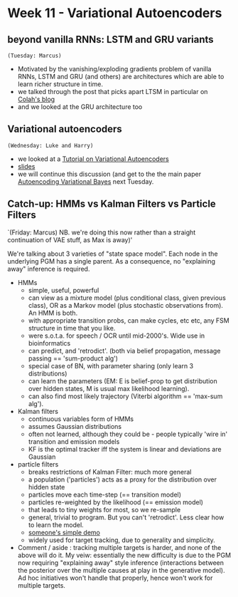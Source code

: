 # Week 11 - Variational Autoencoders


## beyond vanilla RNNs: LSTM and GRU variants
`(Tuesday: Marcus)`
* Motivated by the vanishing/exploding gradients problem of vanilla RNNs, LSTM and GRU (and others) are architectures which are able to learn richer structure in time.
* we talked through the post that picks apart LTSM in particular on [Colah's blog](http://colah.github.io/posts/2015-08-Understanding-LSTMs)
* and we looked at the GRU architecture too

## Variational autoencoders
`(Wednesday: Luke and Harry)`
* we looked at a [Tutorial on Variational Autoencoders](http://arxiv.org/abs/1606.05908)
* [slides](variational_autoencoders.pdf)
* we will continue this discussion (and get to the the main paper [Autoencoding Variational Bayes](https://arxiv.org/abs/1312.6114) next Tuesday.

## Catch-up: HMMs vs Kalman Filters vs Particle Filters
`(Friday: Marcus) NB. we're doing this now rather than a straight continuation of VAE stuff, as Max is away)'

We're talking about 3 varieties of "state space model". 
Each node in the underlying PGM has a single parent. As a consequence, no "explaining away" inference is required.

* HMMs
  * simple, useful, powerful
  * can view as a mixture model (plus conditional class, given previous class), OR as a Markov model (plus stochastic observations from). An HMM is both.
  * with appropriate transition probs, can make cycles, etc etc, any FSM structure in time that you like.
  * were s.o.t.a. for speech / OCR until mid-2000's. Wide use in bioinformatics
  * can predict, and 'retrodict'. (both via belief propagation, message passing == 'sum-product alg')
  * special case of BN, with parameter sharing (only learn 3 distributions)
  * can learn the parameters (EM: E is belief-prop to get distribution over hidden states, M is usual max likelihood learning).
  * can also find most likely trajectory (Viterbi algorithm == 'max-sum alg').
* Kalman filters
  * continuous variables form of HMMs
  * assumes Gaussian distributions
  * often not learned, although they could be - people typically 'wire in' transition and emission models
  * KF is the optimal tracker iff the system is linear and deviations are Gaussian
* particle filters
  * breaks restrictions of Kalman Filter: much more general
  * a population ('particles') acts as a proxy for the distribution over hidden state
  * particles move each time-step (== transition model)
  * particles re-weighted by the likelihood (== emission model)
  * that leads to tiny weights for most, so we re-sample
  * general, trivial to program. But you can't 'retrodict'. Less clear how to learn the model.
  * [someone's simple demo](https://salzis.wordpress.com/2015/05/25/particle-filters-with-python/)
  * widely used for target tracking, due to generality and simplicity.
* Comment / aside : tracking multiple targets is harder, and none of the above will do it. My veiw: essentially the new difficulty is due to the PGM now requiring "explaining away" style inference (interactions between the posterior over the multiple causes at play in the generative model). Ad hoc initiatives won't handle that properly, hence won't work for multiple targets.
